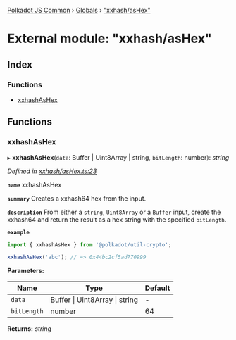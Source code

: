 [Polkadot JS Common](../README.md) › [Globals](../globals.md) › ["xxhash/asHex"](_xxhash_ashex_.md)

# External module: "xxhash/asHex"

## Index

### Functions

* [xxhashAsHex](_xxhash_ashex_.md#xxhashashex)

## Functions

###  xxhashAsHex

▸ **xxhashAsHex**(`data`: Buffer | Uint8Array | string, `bitLength`: number): *string*

*Defined in [xxhash/asHex.ts:23](https://github.com/polkadot-js/common/blob/2159270d/packages/util-crypto/src/xxhash/asHex.ts#L23)*

**`name`** xxhashAsHex

**`summary`** Creates a xxhash64 hex from the input.

**`description`** 
From either a `string`, `Uint8Array` or a `Buffer` input, create the xxhash64 and return the result as a hex string with the specified `bitLength`.

**`example`** 
<BR>

```javascript
import { xxhashAsHex } from '@polkadot/util-crypto';

xxhashAsHex('abc'); // => 0x44bc2cf5ad770999
```

**Parameters:**

Name | Type | Default |
------ | ------ | ------ |
`data` | Buffer &#124; Uint8Array &#124; string | - |
`bitLength` | number | 64 |

**Returns:** *string*
